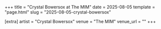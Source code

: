 +++
title = "Crystal Bowersox at The MIM"
date = 2025-08-05
template = "page.html"
slug = "2025-08-05-crystal-bowersox"

[extra]
artist = "Crystal Bowersox"
venue = "The MIM"
venue_url = ""
+++
